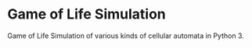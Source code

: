 # Game of Life Simulation
Game of Life Simulation of various kinds of cellular automata in Python 3.
